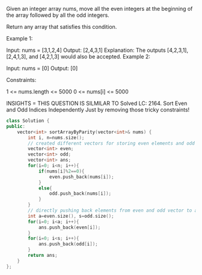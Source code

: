 Given an integer array nums, move all the even integers at the beginning of the array followed by all the odd integers.

Return any array that satisfies this condition.

 

Example 1:

Input: nums = [3,1,2,4]
Output: [2,4,3,1]
Explanation: The outputs [4,2,3,1], [2,4,1,3], and [4,2,1,3] would also be accepted.
Example 2:

Input: nums = [0]
Output: [0]
 

Constraints:

1 <= nums.length <= 5000
0 <= nums[i] <= 5000

INSIGHTS = THIS QUESTION IS SILMILAR TO Solved LC: 2164. Sort Even and Odd Indices Independently
Just by removing those tricky constraints!

```cpp
class Solution {
public:
    vector<int> sortArrayByParity(vector<int>& nums) {
        int i, n=nums.size();
        // created different vectors for storing even elements and odd elements in vector
        vector<int> even;
        vector<int> odd;
        vector<int> ans;
        for(i=0; i<n; i++){
            if(nums[i]%2==0){
                even.push_back(nums[i]);
            }
            else{
                odd.push_back(nums[i]);
            }
        }
        // directly pushing back elements from even and odd vector to ans vector as there are no conditions - just that even elements come first
        int a=even.size(), s=odd.size();
        for(i=0; i<a; i++){
            ans.push_back(even[i]);
        }
        for(i=0; i<s; i++){
            ans.push_back(odd[i]);
        }
        return ans;
    }
};
```
